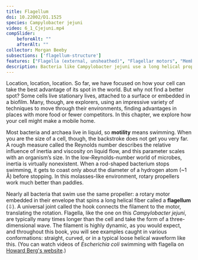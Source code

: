 ```yaml
---
title: Flagellum
doi: 10.22002/D1.1525
species: Campylobacter jejuni
video: 6_1_Cjejuni.mp4
compSlider:
    beforeAlt: ""
    afterAlt: ""
collector: Morgan Beeby
subsections: ['flagellum-structure']
features: ["Flagella (external, unsheathed)", "Flagellar motors", "Membrane (outer)"]
description: Bacteria like Campylobacter jejuni use a long helical propeller called a flagellum to swim through their liquid environment
---
```


Location, location, location. So far, we have focused on how your cell can take the best advantage of its spot in the world. But why not find a better spot? Some cells live stationary lives, attached to a surface or embedded in a biofilm. Many, though, are explorers, using an impressive variety of techniques to move through their environments, finding advantages in places with more food or fewer competitors. In this chapter, we explore how your cell might make a mobile home.

Most bacteria and archaea live in liquid, so **motility** means swimming. When you are the size of a cell, though, the backstroke does not get you very far. A rough measure called the Reynolds number describes the relative influence of inertia and viscosity on liquid flow, and this parameter scales with an organism’s size. In the low-Reynolds-number world of microbes, inertia is virtually nonexistent. When a rod-shaped bacterium stops swimming, it gets to coast only about the diameter of a hydrogen atom (~1 Å) before stopping. In this molasses-like environment, rotary propellers work much better than paddles.

Nearly all bacteria that swim use the same propeller: a rotary motor embedded in their envelope that spins a long helical fiber called a **flagellum** (⇩). A universal joint called the hook connects the filament to the motor, translating the rotation. Flagella, like the one on this *Campylobacter jejuni*, are typically many times longer than the cell and take the form of a three-dimensional wave. The filament is highly dynamic, as you would expect, and throughout this book, you will see examples caught in various conformations: straight, curved, or in a typical loose helical waveform like this. (You can watch videos of *Escherichia coli* swimming with flagella on [Howard Berg's website](http://www.rowland.harvard.edu/labs/bacteria/movies/ecoli.php).)

